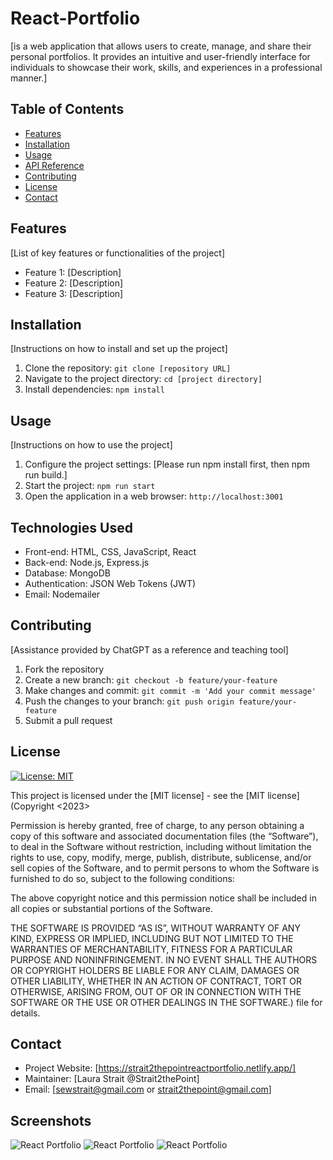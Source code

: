 # React-Portfolio

[is a web application that allows users to create, manage, and share their personal portfolios. It provides an intuitive and user-friendly interface for individuals to showcase their work, skills, and experiences in a professional manner.]

## Table of Contents
- [Features](#features)
- [Installation](#installation)
- [Usage](#usage)
- [API Reference](#api-reference)
- [Contributing](#contributing)
- [License](#license)
- [Contact](#contact)

## Features

[List of key features or functionalities of the project]

- Feature 1: [Description]
- Feature 2: [Description]
- Feature 3: [Description]

## Installation

[Instructions on how to install and set up the project]

1. Clone the repository: `git clone [repository URL]`
2. Navigate to the project directory: `cd [project directory]`
3. Install dependencies: `npm install`

## Usage

[Instructions on how to use the project]

1. Configure the project settings: [Please run npm install first, then npm run build.]
2. Start the project: `npm run start`
3. Open the application in a web browser: `http://localhost:3001`

## Technologies Used

- Front-end: HTML, CSS, JavaScript, React
- Back-end: Node.js, Express.js
- Database: MongoDB
- Authentication: JSON Web Tokens (JWT)
- Email: Nodemailer

## Contributing

[Assistance provided by ChatGPT as a reference and teaching tool]

1. Fork the repository
2. Create a new branch: `git checkout -b feature/your-feature`
3. Make changes and commit: `git commit -m 'Add your commit message'`
4. Push the changes to your branch: `git push origin feature/your-feature`
5. Submit a pull request

## License

[![License: MIT](https://img.shields.io/badge/License-MIT-yellow.svg)](https://opensource.org/licenses/MIT)

This project is licensed under the [MIT license] - see the [MIT license](Copyright <2023> <COPYRIGHT Strait2thePoint>

Permission is hereby granted, free of charge, to any person obtaining a copy of this software and associated documentation files (the “Software”), to deal in the Software without restriction, including without limitation the rights to use, copy, modify, merge, publish, distribute, sublicense, and/or sell copies of the Software, and to permit persons to whom the Software is furnished to do so, subject to the following conditions:

The above copyright notice and this permission notice shall be included in all copies or substantial portions of the Software.

THE SOFTWARE IS PROVIDED “AS IS”, WITHOUT WARRANTY OF ANY KIND, EXPRESS OR IMPLIED, INCLUDING BUT NOT LIMITED TO THE WARRANTIES OF MERCHANTABILITY, FITNESS FOR A PARTICULAR PURPOSE AND NONINFRINGEMENT. IN NO EVENT SHALL THE AUTHORS OR COPYRIGHT HOLDERS BE LIABLE FOR ANY CLAIM, DAMAGES OR OTHER LIABILITY, WHETHER IN AN ACTION OF CONTRACT, TORT OR OTHERWISE, ARISING FROM, OUT OF OR IN CONNECTION WITH THE SOFTWARE OR THE USE OR OTHER DEALINGS IN THE SOFTWARE.) file for details.

## Contact


- Project Website: [https://strait2thepointreactportfolio.netlify.app/]
- Maintainer: [Laura Strait @Strait2thePoint]
- Email: [sewstrait@gmail.com or strait2thepoint@gmail.com]

## Screenshots

![React Portfolio](./src/assets/Screenshot%202023-07-06%20153933.png)
![React Portfolio](./src/assets/Screenshot%202023-07-06%20153945.png)
![React Portfolio](./src/assets/Screenshot%202023-07-06%20154010.png)

